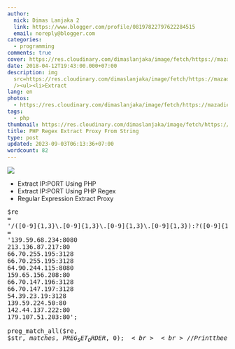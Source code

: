 ```yaml
---
author:
  nick: Dimas Lanjaka 2
  link: https://www.blogger.com/profile/08197822797622284515
  email: noreply@blogger.com
categories:
  - programming
comments: true
cover: https://res.cloudinary.com/dimaslanjaka/image/fetch/https://mazadie.files.wordpress.com/2012/03/regex.jpg
date: 2018-04-12T19:43:00.000+07:00
description: img
  src=https://res.cloudinary.com/dimaslanjaka/image/fetch/https://mazadie.files.wordpress.com/2012/03/regex.jpg
  /><ul><li>Extract
lang: en
photos:
  - https://res.cloudinary.com/dimaslanjaka/image/fetch/https://mazadie.files.wordpress.com/2012/03/regex.jpg
tags:
  - php
thumbnail: https://res.cloudinary.com/dimaslanjaka/image/fetch/https://mazadie.files.wordpress.com/2012/03/regex.jpg
title: PHP Regex Extract Proxy From String
type: post
updated: 2023-09-03T06:13:36+07:00
wordcount: 82
---
```


<img src="https://res.cloudinary.com/dimaslanjaka/image/fetch/https://mazadie.files.wordpress.com/2012/03/regex.jpg"><ul><li>Extract IP:PORT Using PHP</li><li>Extract IP:PORT Using PHP Regex</li><li>Regular Expression Extract Proxy</li></ul> <pre onclick="this.focus();this.select()">$re = '/([0-9]{1,3}\.[0-9]{1,3}\.[0-9]{1,3}\.[0-9]{1,3}):?([0-9]{1,6})?/m';<br>$str = '139.59.68.234:8080<br>213.136.87.217:80<br>66.70.255.195:3128<br>66.70.255.195:3128<br>64.90.244.115:8080<br>159.65.156.208:80<br>66.70.147.196:3128<br>66.70.147.197:3128<br>54.39.23.19:3128<br>139.59.224.50:80<br>142.44.137.222:80<br>179.107.51.203:80';<br><br>preg_match_all($re, $str, $matches, PREG_SET_ORDER, 0);<br><br>// Print the entire match result<br>var_dump($matches);<br></pre>